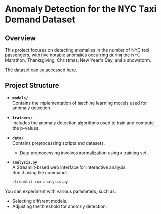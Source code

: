 # Anomaly Detection for the NYC Taxi Demand Dataset

## Overview
This project focuses on detecting anomalies in the number of NYC taxi passengers, with five notable anomalies occurring during the NYC Marathon, Thanksgiving, Christmas, New Year's Day, and a snowstorm.

The dataset can be accessed [here](https://www.kaggle.com/datasets/boltzmannbrain/nab).

## Project Structure
- **`models/`**  
  Contains the implementation of machine learning models used for anomaly detection.

- **`trainers/`**  
  Includes the anomaly detection algorithms used to train and compute the p-values.

- **`data/`**  
  Contains preprocessing scripts and datasets.  
  - Data preprocessing involves normalization using a training set.  

- **`analysis.py`**  
  A Streamlit-based web interface for interactive analysis.  
  Run it using the command:  
  ```bash
  streamlit run analysis.py
  ```

You can experiment with various parameters, such as:

- Selecting different models.
- Adjusting the threshold for anomaly detection.